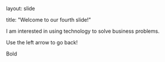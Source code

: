 layout: slide

title: "Welcome to our fourth slide!"

I am interested in using technology to solve business problems.

Use the left arrow to go back!

Bold
